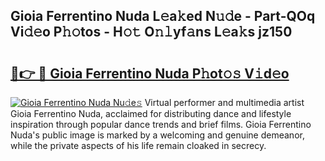 ## Gioia Ferrentino Nuda L𝚎a𝚔ed N𝚞𝚍e - Part-QOq Vi𝚍𝚎o P𝚑𝚘tos - H𝚘𝚝 O𝚗𝚕yf𝚊ns L𝚎a𝚔s jz150

# <h2><a href="http://kf1aby.oniu.top/?m=Gioia+Ferrentino+Nuda">🔗👉 🔴 Gioia Ferrentino Nuda P𝚑ot𝚘𝚜 V𝚒d𝚎o</a></h2>

[![Gioia Ferrentino Nuda Nu𝚍e𝚜](https://i.imgur.com/0qMVB7G.gif)](http://kf1aby.oniu.top/?m=Gioia+Ferrentino+Nuda)
Virtual performer and multimedia artist Gioia Ferrentino Nuda, acclaimed for distributing dance and lifestyle inspiration through popular dance trends and brief films. Gioia Ferrentino Nuda's public image is marked by a welcoming and genuine demeanor, while the private aspects of his life remain cloaked in secrecy.  
